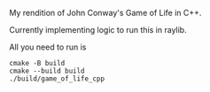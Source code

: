 My rendition of John Conway's Game of Life in C++.

Currently implementing logic to run this in raylib.

All you need to run is 
```
cmake -B build
cmake --build build
./build/game_of_life_cpp
```
